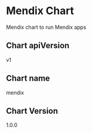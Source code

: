 # Mendix Chart
Mendix chart to run Mendix apps

## Chart apiVersion

v1


## Chart name

mendix


## Chart Version

1.0.0
